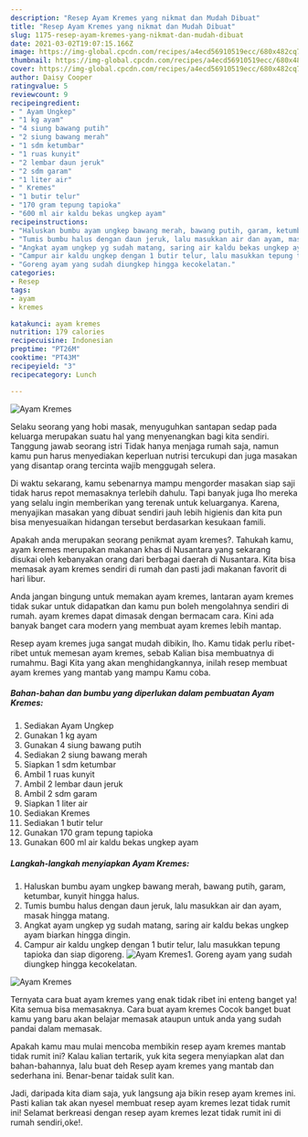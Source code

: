 ```yaml
---
description: "Resep Ayam Kremes yang nikmat dan Mudah Dibuat"
title: "Resep Ayam Kremes yang nikmat dan Mudah Dibuat"
slug: 1175-resep-ayam-kremes-yang-nikmat-dan-mudah-dibuat
date: 2021-03-02T19:07:15.166Z
image: https://img-global.cpcdn.com/recipes/a4ecd56910519ecc/680x482cq70/ayam-kremes-foto-resep-utama.jpg
thumbnail: https://img-global.cpcdn.com/recipes/a4ecd56910519ecc/680x482cq70/ayam-kremes-foto-resep-utama.jpg
cover: https://img-global.cpcdn.com/recipes/a4ecd56910519ecc/680x482cq70/ayam-kremes-foto-resep-utama.jpg
author: Daisy Cooper
ratingvalue: 5
reviewcount: 9
recipeingredient:
- " Ayam Ungkep"
- "1 kg ayam"
- "4 siung bawang putih"
- "2 siung bawang merah"
- "1 sdm ketumbar"
- "1 ruas kunyit"
- "2 lembar daun jeruk"
- "2 sdm garam"
- "1 liter air"
- " Kremes"
- "1 butir telur"
- "170 gram tepung tapioka"
- "600 ml air kaldu bekas ungkep ayam"
recipeinstructions:
- "Haluskan bumbu ayam ungkep bawang merah, bawang putih, garam, ketumbar, kunyit hingga halus."
- "Tumis bumbu halus dengan daun jeruk, lalu masukkan air dan ayam, masak hingga matang."
- "Angkat ayam ungkep yg sudah matang, saring air kaldu bekas ungkep ayam biarkan hingga dingin."
- "Campur air kaldu ungkep dengan 1 butir telur, lalu masukkan tepung tapioka dan siap digoreng."
- "Goreng ayam yang sudah diungkep hingga kecokelatan."
categories:
- Resep
tags:
- ayam
- kremes

katakunci: ayam kremes 
nutrition: 179 calories
recipecuisine: Indonesian
preptime: "PT26M"
cooktime: "PT43M"
recipeyield: "3"
recipecategory: Lunch

---
```



![Ayam Kremes](https://img-global.cpcdn.com/recipes/a4ecd56910519ecc/680x482cq70/ayam-kremes-foto-resep-utama.jpg)

Selaku seorang yang hobi masak, menyuguhkan santapan sedap pada keluarga merupakan suatu hal yang menyenangkan bagi kita sendiri. Tanggung jawab seorang istri Tidak hanya menjaga rumah saja, namun kamu pun harus menyediakan keperluan nutrisi tercukupi dan juga masakan yang disantap orang tercinta wajib menggugah selera.

Di waktu  sekarang, kamu sebenarnya mampu mengorder masakan siap saji tidak harus repot memasaknya terlebih dahulu. Tapi banyak juga lho mereka yang selalu ingin memberikan yang terenak untuk keluarganya. Karena, menyajikan masakan yang dibuat sendiri jauh lebih higienis dan kita pun bisa menyesuaikan hidangan tersebut berdasarkan kesukaan famili. 



Apakah anda merupakan seorang penikmat ayam kremes?. Tahukah kamu, ayam kremes merupakan makanan khas di Nusantara yang sekarang disukai oleh kebanyakan orang dari berbagai daerah di Nusantara. Kita bisa memasak ayam kremes sendiri di rumah dan pasti jadi makanan favorit di hari libur.

Anda jangan bingung untuk memakan ayam kremes, lantaran ayam kremes tidak sukar untuk didapatkan dan kamu pun boleh mengolahnya sendiri di rumah. ayam kremes dapat dimasak dengan bermacam cara. Kini ada banyak banget cara modern yang membuat ayam kremes lebih mantap.

Resep ayam kremes juga sangat mudah dibikin, lho. Kamu tidak perlu ribet-ribet untuk memesan ayam kremes, sebab Kalian bisa membuatnya di rumahmu. Bagi Kita yang akan menghidangkannya, inilah resep membuat ayam kremes yang mantab yang mampu Kamu coba.

<!--inarticleads1-->

##### Bahan-bahan dan bumbu yang diperlukan dalam pembuatan Ayam Kremes:

1. Sediakan  Ayam Ungkep
1. Gunakan 1 kg ayam
1. Gunakan 4 siung bawang putih
1. Sediakan 2 siung bawang merah
1. Siapkan 1 sdm ketumbar
1. Ambil 1 ruas kunyit
1. Ambil 2 lembar daun jeruk
1. Ambil 2 sdm garam
1. Siapkan 1 liter air
1. Sediakan  Kremes
1. Sediakan 1 butir telur
1. Gunakan 170 gram tepung tapioka
1. Gunakan 600 ml air kaldu bekas ungkep ayam




<!--inarticleads2-->

##### Langkah-langkah menyiapkan Ayam Kremes:

1. Haluskan bumbu ayam ungkep bawang merah, bawang putih, garam, ketumbar, kunyit hingga halus.
1. Tumis bumbu halus dengan daun jeruk, lalu masukkan air dan ayam, masak hingga matang.
1. Angkat ayam ungkep yg sudah matang, saring air kaldu bekas ungkep ayam biarkan hingga dingin.
1. Campur air kaldu ungkep dengan 1 butir telur, lalu masukkan tepung tapioka dan siap digoreng.
<img src="//assets-global.cpcdn.com/assets/icons/button_play-2c75c40dde080a61004c1f40b05d8f140eaff45d7e9e6481dc71c63d2e7c4909.png" alt="Ayam Kremes">1. Goreng ayam yang sudah diungkep hingga kecokelatan.
<img src="//assets-global.cpcdn.com/assets/icons/button_play-2c75c40dde080a61004c1f40b05d8f140eaff45d7e9e6481dc71c63d2e7c4909.png" alt="Ayam Kremes">



Ternyata cara buat ayam kremes yang enak tidak ribet ini enteng banget ya! Kita semua bisa memasaknya. Cara buat ayam kremes Cocok banget buat kamu yang baru akan belajar memasak ataupun untuk anda yang sudah pandai dalam memasak.

Apakah kamu mau mulai mencoba membikin resep ayam kremes mantab tidak rumit ini? Kalau kalian tertarik, yuk kita segera menyiapkan alat dan bahan-bahannya, lalu buat deh Resep ayam kremes yang mantab dan sederhana ini. Benar-benar taidak sulit kan. 

Jadi, daripada kita diam saja, yuk langsung aja bikin resep ayam kremes ini. Pasti kalian tak akan nyesel membuat resep ayam kremes lezat tidak rumit ini! Selamat berkreasi dengan resep ayam kremes lezat tidak rumit ini di rumah sendiri,oke!.

